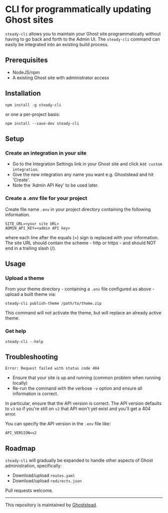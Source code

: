 # CLI for programmatically updating Ghost sites

`steady-cli` allows you to maintain your Ghost site programmatically without
having to go back and forth to the Admin UI.  The `steady-cli` command can easily be integrated into an existing build process.

## Prerequisites
* NodeJS/npm
* A existing Ghost site with administrator access 

## Installation
```shell script
npm install -g steady-cli
```

or one a per-project basis:
```shell script
npm install --save-dev steady-cli
```

## Setup

### Create an integration in your site
* Go to the Integration Settings link in your Ghost site and click `Add custom integration`.
* Give the new integration any name you want e.g. Ghoststead and hit 'Create'.
* Note the 'Admin API Key' to be used later.


### Create a .env file for your project
Create file name `.env` in your project directory containing the following information.
```shell script
SITE_URL=<your site URL>
ADMIN_API_KEY=<admin API key>
```
where each line after the equals (=) sign is replaced with your information.
The site URL should contain the scheme - http or https - and should NOT end in a trailing slash (/).

## Usage

### Upload a theme
From your theme directory - containing a `.env` file configured as above -
upload a built theme via:
```shell script
steady-cli publish-theme /path/to/theme.zip
```
This command will not activate the theme, but will replace an already active theme.

### Get help
```shell script
steady-cli --help
````

## Troubleshooting

`Error: Request failed with status code 404`

* Ensure that your site is up and running (common problem when running locally)
* Re-run the command with the verbose `-v` option and ensure all information is correct.

In particular, ensure that the API version is correct. The API version defaults to `v3`
so if you're still on `v2` that API won't yet exist and you'll get a 404 error.

You can specify the API version in the `.env` file like:
```shell script
API_VERSION=v2
```


## Roadmap
`steady-cli` will gradually be expanded to handle other aspects of Ghost administration, specifically:

* Download/upload `routes.yaml`
* Download/upload `redirects.json`

Pull requests welcome.

---
This repository is maintained by [Ghoststead](https://www.ghoststead.com).
